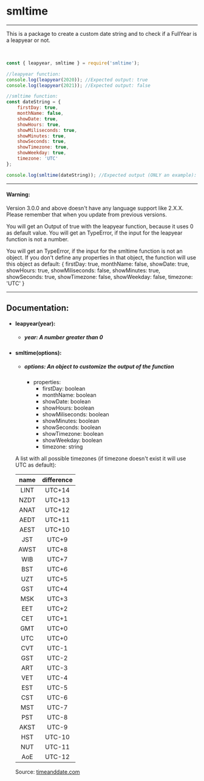 # smltime

---

This is a package to create a custom date string and to check if a FullYear is a leapyear or not.

<br>

```js
const { leapyear, smltime } = require('smltime');

//leapyear function:
console.log(leapyear(2020)); //Expected output: true
console.log(leapyear(2021)); //Expected output: false

//smltime function:
const dateString = {
    firstDay: true,
    monthName: false,
    showDate: true,
    showHours: true,
    showMiliseconds: true,
    showMinutes: true,
    showSeconds: true,
    showTimezone: true,
    showWeekday: true,
    timezone: 'UTC'
};

console.log(smltime(dateString)); //Expected output (ONLY an example): 'Monday, 15.02.2021 00:35:07:1001 UTC'
```

---

#### Warning:

Version 3.0.0 and above doesn't have any language support like 2.X.X. Please remember that when you update from previous versions.

You will get an Output of true with the leapyear function, because it uses 0 as default value.
You will get an TypeError, if the input for the leapyear function is not a number.

You will get an TypeError, if the input for the smltime function is not an object.
If you don't define any properties in that object, the function will use this object as default: {
    firstDay: true,
    monthName: false,
    showDate: true,
    showHours: true,
    showMiliseconds: false,
    showMinutes: true,
    showSeconds: true,
    showTimezone: false,
    showWeekday: false,
    timezone: 'UTC'
}

---

## Documentation:

- #### leapyear(year):
    - ##### year: A number greater than 0

- #### smltime(options):
    - ##### options: An object to customize the output of the function
        - properties: 
            - firstDay: boolean
            - monthName: boolean
            - showDate: boolean
            - showHours: boolean
            - showMiliseconds: boolean
            - showMinutes: boolean
            - showSeconds: boolean
            - showTimezone: boolean
            - showWeekday: boolean
            - timezone: string

    A list with all possible timezones (if timezone doesn't exist it will use UTC as default):
    
    | name | difference |
    | :---: | :---: |
    | LINT | UTC+14 |
    | NZDT | UTC+13 |
    | ANAT | UTC+12 |
    | AEDT | UTC+11 |
    | AEST | UTC+10 |
    | JST | UTC+9 |
    | AWST | UTC+8 |
    | WIB | UTC+7 |
    | BST | UTC+6 |
    | UZT | UTC+5 |
    | GST | UTC+4 |
    | MSK | UTC+3 |
    | EET | UTC+2 |
    | CET | UTC+1 |
    | GMT | UTC+0 |
    | UTC | UTC+0 |
    | CVT | UTC-1 |
    | GST | UTC-2 |
    | ART | UTC-3 |
    | VET | UTC-4 |
    | EST | UTC-5 |
    | CST | UTC-6 |
    | MST | UTC-7 |
    | PST | UTC-8 |
    | AKST | UTC-9 |
    | HST | UTC-10 |
    | NUT | UTC-11 |
    | AoE | UTC-12 |

    Source: [timeanddate.com](https://www.timeanddate.com/time/current-number-time-zones.html)